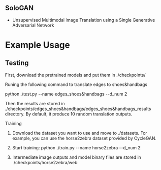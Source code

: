 ## SoloGAN
* Unsupervised Multimodal Image Translation using a Single Generative Adversarial Network

# Example Usage
Testing
-
First, download the pretrained models and put them in ./checkpoints/

Runing the following command to translate edges to shoes&handbags

python ./test.py --name edges_shoes&handbags --d_num 2 

Then the results are stored in ./checkpoints/edges_shoes&handbags/edges_shoes&handbags_results directory. By default, it produce 10 random translation outputs.

Training
1. Download the dataset you want to use and move to ./datasets. For example, you can use the horse2zebra dataset provided by CycleGAN.
2. Start training:
	python ./train.py --name horse2zebra --d_num 2

3. Intermediate image outputs and model binary files are stored in ./checkpoints/horse2zebra/web	
